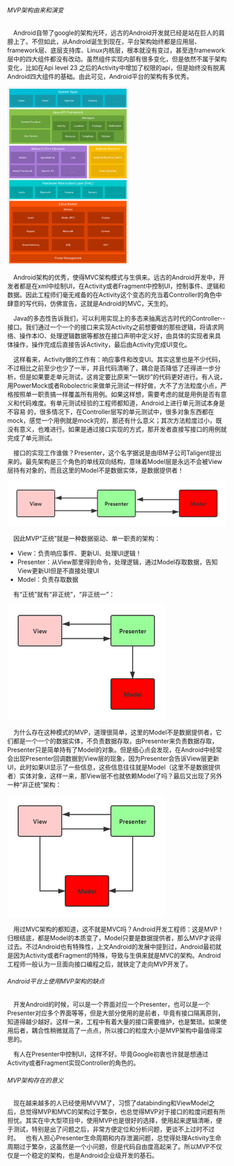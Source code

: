 ###### MVP架构由来和演变

&emsp;Android自带了google的架构光环，远古的Android开发就已经是站在巨人的肩膀上了。不但如此，从Android诞生到现在，平台架构始终都是应用层、framework层、底层支持库、Linux内核层，根本就没有变过，甚至连framework层中的四大组件都没有改动。虽然组件实现内部有很多变化，但是依然不属于架构变化，比如在Api level 23 之后的Activity中增加了权限的api，但是始终没有脱离Android四大组件的基础。由此可见，Android平台的架构有多优秀。

<img src=".\..\android-stack.png" alt="android-stack" style="zoom:40%;" />

&emsp;Android架构的优秀，使得MVC架构模式与生俱来。远古的Android开发中，开发者都是在xml中绘制UI，在Activity或者Fragment中控制UI，控制事件、逻辑和数据。因此工程师们毫无戒备的在Activity这个变态的充当着Controller的角色中肆意的写代码，仿佛宣告，这就是Android的MVC，天生的。

&emsp;Java的多态性告诉我们，可以利用实现上的多态来抽离远古时代的Controller--接口。我们通过一个一个的接口来实现Activity之前想要做的那些逻辑，将请求网络、操作本IO、处理逻辑数据等都放在接口声明中定义好，由具体的实现者来具体操作，操作完成后直接告诉Activity，最后由Activity完成UI变化。

&emsp;这样看来，Activity做的工作有：响应事件和改变UI。其实这里也是不少代码，不过相比之前至少也少了一半，并且代码清晰了，耦合是否降低了还得进一步分析，但是如果要走单元测试，这肯定要比原来“一锅炒”的代码更好进行。有人说，用PowerMock或者Robolectric来做单元测试一样好做，大不了方法粒度小点，严格按照单一职责搞一样覆盖所有用例。如果这样想，需要考虑的就是用例是否有意义和代码难度。有单元测试经验的工程师都知道，Android上进行单元测试本身是不容易 的，很多情况下，在Controller层写的单元测试中，很多对象东西都在mock，感觉一个用例就是mock完的，那还有什么意义；其次方法粒度过小，既没有意义，也难进行。如果是通过接口实现的方式，那开发者直接写接口的用例就完成了单元测试。

&emsp;接口的实现工作谁做？Presenter，这个名字据说是由IBM子公司Taligent提出来的。最先架构是三个角色的单线双向结构，意味着Model层是永远不会被View层持有对象的，而且这里的Model不是数据实体，是数据提供者！

<img src=".\Arm-MVP.png" alt="Arm-MVP"/>

&emsp;因此MVP“正统”就是一种数据驱动、单一职责的架构：

* View：负责响应事件、更新UI、处理UI逻辑！
* Presenter：从View那里得到命令，处理逻辑，通过Model存取数据，告知View更新UI但是不直接处理UI
* Model：负责存取数据

&emsp;有“正统”就有“非正统”，“非正统一”：

<img src=".\Arm-MVP-01.png" alt="Arm-MVP-01"/>

&emsp;为什么存在这种模式的MVP，道理很简单，这里的Model不是数据提供者，它们都是一个一个的数据实体，不负责数据存取，由Presenter来负责数据存取，Presenter只是简单持有了Model的对象。但是细心点会发现，在Android中经常会出现Presenter回调数据到View层的现象，因为Presenter会告诉View层更新UI，此时如果UI显示了一些信息，这些信息往往就是Model（这里不是数据提供者）实体对象，这样一来，那View层不也就依赖Model了吗？最后又出现了另外一种“非正统”架构：

<img src=".\Arm-MVP-02.png" alt="Arm-MVP-02"/>

&emsp;用过MVC架构的都知道，这不就是MVC吗？Android开发工程师：这是MVP！归根结底，都是Model的本质变了，Model只要是数据提供者，那么MVP才说得过去。不过Android也有特殊性，上文Android的发展中提到过，Android最初就是因为Activity或者Fragment的特殊，导致与生俱来就是MVC的架构。Android工程师一般认为一旦面向接口编程之后，就铁定了走向MVP开发了。

###### Android平台上使用MVP架构的缺点

&emsp;开发Android的时候，可以是一个界面对应一个Presenter，也可以是一个Presenter对应多个界面等等，但是大部分使用的是前者，毕竟有接口隔离原则，知道得越少越好。这样一来，工程中有着大量的接口需要维护，也是繁琐。如果使用后者，耦合性稍微就高了一点点，所以接口的粒度大小是MVP架构中最值得深思的。

&emsp;有人在Presenter中控制UI，这样不好。毕竟Google初衷也许就是想通过Activity或者Fragment实现Controller的角色的。

###### MVP架构存在的意义

&emsp;现在越来越多的人已经使用MVVM了，习惯了databinding和ViewModel之后，总觉得MVP和MVC的架构过于繁杂，也总觉得MVP对于接口的粒度问题有所担忧。其实在中大型项目中，使用MVP也是很好的选择，使用起来逻辑清晰，便于测试，特别是出了问题之后，非常方便定位和分析问题，更谈不上过时不过时。&emsp;也有人担心Presenter生命周期和内存泄漏问题，总觉得处理Activity生命周期过于繁杂，这虽然是一个小问题，但是代码自由度高起来了。所以MVP不仅仅是一个稳定的架构，也是Android企业级开发的基石。